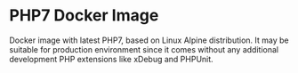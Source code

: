 # PHP7 Docker Image

Docker image with latest PHP7, based on Linux Alpine distribution. It may be suitable for production environment since it comes without any additional development PHP extensions like xDebug and PHPUnit.
